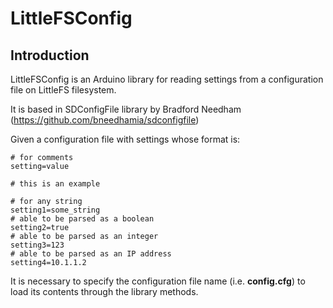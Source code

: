 # LittleFSConfig

## Introduction

LittleFSConfig is an Arduino library for reading settings from a configuration file on LittleFS filesystem.

It is based in SDConfigFile library by Bradford Needham (https://github.com/bneedhamia/sdconfigfile)

Given a configuration file with settings whose format is:

    # for comments
    setting=value

    # this is an example

    # for any string
    setting1=some_string
    # able to be parsed as a boolean
    setting2=true
    # able to be parsed as an integer
    setting3=123
    # able to be parsed as an IP address
    setting4=10.1.1.2

It is necessary to specify the configuration file name (i.e. **config.cfg**) to load its contents through the library methods.
